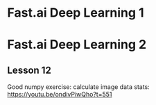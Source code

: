 # Fast.ai Deep Learning 1

# Fast.ai Deep Learning 2
## Lesson 12
Good numpy exercise: calculate image data stats: https://youtu.be/ondivPiwQho?t=551
